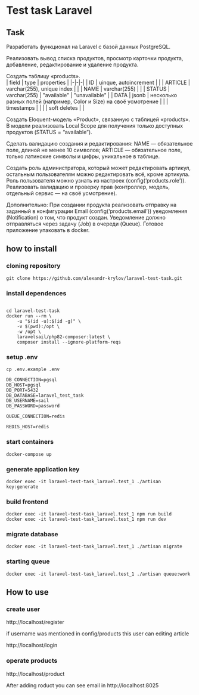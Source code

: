 # Test task Laravel
## Task
Разработать функционал на Laravel c базой данных PostgreSQL.

Реализовать вывод списка продуктов, просмотр карточки продукта, добавление,  редактирование и удаление продукта.

Создать таблицу «products».  
| field | type | properties |
|-|-|-|
| ID | uinque, autoincrement | |
| ARTICLE | varchar(255), unique index | |
| NAME | varchar(255) | |
| STATUS | varchar(255) | "available" \| "unavailable" |
| DATA | jsonb | несколько разных полей (например, Color и Size) на своё усмотрение |
| | timestamps | |
| | soft deletes | |



Создать Eloquent-модель «Product», связанную с таблицей «products».
В модели реализовать Local Scope для получения только доступных продуктов (STATUS = “available”).

Сделать валидацию создания и редактирования:
NAME — обязательное поле, длиной не менее 10 символов;
ARTICLE — обязательное поле, только латинские символы и цифры, уникальное в таблице.

Создать роль администратора, который может редактировать артикул, остальным пользователям можно редактировать всё, кроме артикула.
Роль пользователя можно узнать из настроек (config(‘products.role’)).
Реализовать валидацию и проверку прав (контроллер, модель, отдельный сервис — на своё усмотрение).

Дополнительно:
При создании продукта реализовать отправку на заданный в конфигурации Email (config(‘products.email’)) уведомления (Notification) о том, что продукт создан.
Уведомление должно отправляться через задачу (Job) в очереди (Queue).
Готовое приложение упаковать в docker.
## how to install
### cloning repository
```
git clone https://github.com/alexandr-krylov/laravel-test-task.git
```
### install dependences
```

cd laravel-test-task
docker run --rm \
    -u "$(id -u):$(id -g)" \
    -v $(pwd):/opt \
    -w /opt \
    laravelsail/php82-composer:latest \
    composer install --ignore-platform-reqs

```
### setup .env
```
cp .env.example .env

DB_CONNECTION=pgsql
DB_HOST=pgsql
DB_PORT=5432
DB_DATABASE=laravel_test_task
DB_USERNAME=sail
DB_PASSWORD=password

QUEUE_CONNECTION=redis

REDIS_HOST=redis
```
### start containers
```
docker-compose up
```
### generate application key
```
docker exec -it laravel-test-task_laravel.test_1 ./artisan key:generate
```
### build frontend
```
docker exec -it laravel-test-task_laravel.test_1 npm run build
docker exec -it laravel-test-task_laravel.test_1 npm run dev
```
### migrate database
```
docker exec -it laravel-test-task_laravel.test_1 ./artisan migrate
```
### starting queue
```
docker exec -it laravel-test-task_laravel.test_1 ./artisan queue:work
```
## How to use

### create user
http://localhost/register

if username was mentioned in config/products this user can editing article

http://localhost/login
### operate products
http://localhost/product

After adding roduct you can see email in http://localhost:8025


